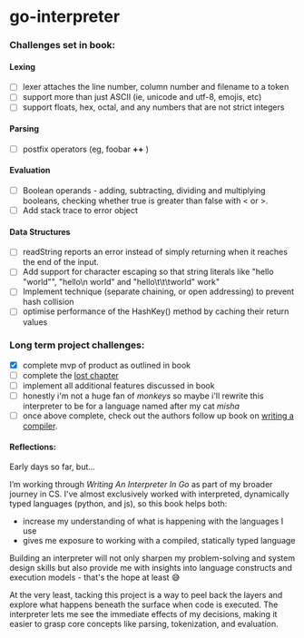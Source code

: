# go-interpreter

### Challenges set in book:

#### Lexing

- [ ] lexer attaches the line number, column number and filename to a token
- [ ] support more than just ASCII (ie, unicode and utf-8, emojis, etc)
- [ ] support floats, hex, octal, and any numbers that are not strict integers

#### Parsing

- [ ] postfix operators (eg, foobar **++** )

#### Evaluation

- [ ] Boolean operands - adding, subtracting, dividing and multiplying booleans, checking whether true is greater than false with < or >.
- [ ] Add stack trace to error object

#### Data Structures

- [ ] readString reports an error instead of simply returning when it reaches the end of the input.
- [ ] Add support for character escaping so that string literals like "hello \"world\"", "hello\n world" and "hello\t\t\tworld" work"
- [ ] Implement technique (separate chaining, or open addressing) to prevent hash collision
- [ ] optimise performance of the HashKey() method by caching their return values

### Long term project challenges:

- [x] complete mvp of product as outlined in book
- [ ] complete the [lost chapter](https://interpreterbook.com/lost/)
- [ ] implement all additional features discussed in book
- [ ] honestly i'm not a huge fan of _monkeys_ so maybe i'll rewrite this interpreter to be for a language named after my cat _misha_
- [ ] once above complete, check out the authors follow up book on [writing a compiler](https://compilerbook.com/).

#### Reflections:

Early days so far, but...

I’m working through _Writing An Interpreter In Go_ as part of my broader journey in CS. I've almost exclusively worked with interpreted, dynamically typed languages (python, and js), so this book helps both:

- increase my understanding of what is happening with the languages I use
- gives me exposure to working with a compiled, statically typed language

Building an interpreter will not only sharpen my problem-solving and system design skills but also provide me with insights into language constructs and execution models - that's the hope at least 😅

At the very least, tacking this project is a way to peel back the layers and explore what happens beneath the surface when code is executed. The interpreter lets me see the immediate effects of my decisions, making it easier to grasp core concepts like parsing, tokenization, and evaluation.
